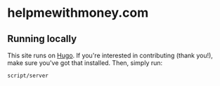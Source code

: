 # helpmewithmoney.com

## Running locally

This site runs on [Hugo](https://gohugo.io/). If you're interested in contributing (thank you!), make sure you've got that installed. Then, simply run:

```
script/server
```
